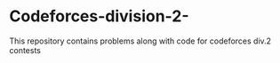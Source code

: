 # Codeforces-division-2-
This repository contains problems along with code for codeforces div.2 contests
